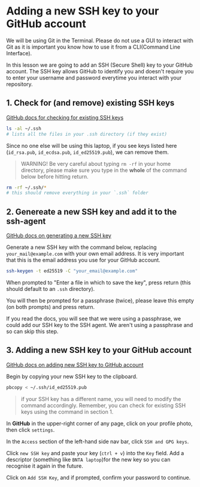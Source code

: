 # Adding a new SSH key to your GitHub account

We will be using Git in the Terminal. Please do not use a GUI to interact with Git as it is important you know how to use it from a CLI(Command Line Interface).

In this lesson we are going to add an SSH (Secure Shell) key to your GitHub account. The SSH key allows GitHub to identify you and doesn't require you to enter your username and password everytime you interact with your repository.

## 1. Check for (and remove) existing SSH keys
[GitHub docs for checking for existing SSH keys](https://docs.github.com/en/authentication/connecting-to-github-with-ssh/checking-for-existing-ssh-keys)

```sh
ls -al ~/.ssh
# lists all the files in your .ssh directory (if they exist)
```
Since no one else will be using this laptop, if you see keys listed here (`id_rsa.pub`, `id_ecdsa.pub`, `id_ed25519.pub`), we can remove them. 

> WARNING! Be very careful about typing `rm -rf` in your home directory, please make sure you type in the **whole** of the command below before hitting return.

```sh
rm -rf ~/.ssh/*
# this should remove everything in your `.ssh` folder
```

## 2. Genereate a new SSH key and add it to the ssh-agent
[GitHub docs on generating a new SSH key](https://docs.github.com/en/authentication/connecting-to-github-with-ssh/generating-a-new-ssh-key-and-adding-it-to-the-ssh-agent)

Generate a new SSH key with the command below, replacing `your_mail@example.com` with your own email address. It is very important that this is the email address you use for your GitHub account.

```sh
ssh-keygen -t ed25519 -C "your_email@example.com"
```

When prompted to "Enter a file in which to save the key", press return (this should default to an `.ssh` directory).

You will then be prompted for a passphrase (twice), please leave this empty (on both prompts) and press return.

If you read the docs, you will see that we were using a passphrase, we could add our SSH key to the SSH agent. We aren't using a passphrase and so can skip this step.

## 3. Adding a new SSH key to your GitHub account
[GitHub docs on adding new SSH key to GitHub account](https://docs.github.com/en/authentication/connecting-to-github-with-ssh/adding-a-new-ssh-key-to-your-github-account)

Begin by copying your new SSH key to the clipboard.

```sh
pbcopy < ~/.ssh/id_ed25519.pub
```
> if your SSH key has a different name, you will need to modify the command accordingly. Remember, you can check for existing SSH keys using the command in section 1.

In **GitHub** in the upper-right corner of any page, click on your profile photo, then click `settings`.

In the `Access` section of the left-hand side nav bar, click `SSH and GPG keys`.

Click `new SSH key` and paste your key (`ctrl + v`) into the `Key` field. Add a descriptor (something like `BNTA laptop`)for the new key so you can recognise it again in the future.

Click on `Add SSH Key`, and if prompted, confirm your password to continue.
